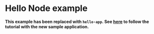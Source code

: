 # Hello Node example

**This example has been replaced with `hello-app`. See [here](../hello-app) to
follow the tutorial with the new sample application.**
